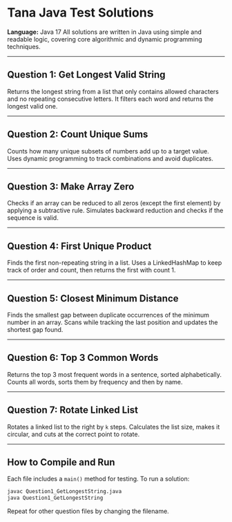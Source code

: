 # Tana Java Test Solutions

**Language:** Java 17
All solutions are written in Java using simple and readable logic, covering core algorithmic and dynamic programming techniques.

---

## Question 1: Get Longest Valid String

Returns the longest string from a list that only contains allowed characters and no repeating consecutive letters.
It filters each word and returns the longest valid one.

---

## Question 2: Count Unique Sums

Counts how many unique subsets of numbers add up to a target value.
Uses dynamic programming to track combinations and avoid duplicates.

---

## Question 3: Make Array Zero

Checks if an array can be reduced to all zeros (except the first element) by applying a subtractive rule.
Simulates backward reduction and checks if the sequence is valid.

---

## Question 4: First Unique Product

Finds the first non-repeating string in a list.
Uses a LinkedHashMap to keep track of order and count, then returns the first with count 1.

---

## Question 5: Closest Minimum Distance

Finds the smallest gap between duplicate occurrences of the minimum number in an array.
Scans while tracking the last position and updates the shortest gap found.

---

## Question 6: Top 3 Common Words

Returns the top 3 most frequent words in a sentence, sorted alphabetically.
Counts all words, sorts them by frequency and then by name.

---

## Question 7: Rotate Linked List

Rotates a linked list to the right by `k` steps.
Calculates the list size, makes it circular, and cuts at the correct point to rotate.

---

## How to Compile and Run

Each file includes a `main()` method for testing. To run a solution:

```bash
javac Question1_GetLongestString.java
java Question1_GetLongestString
```

Repeat for other question files by changing the filename.


